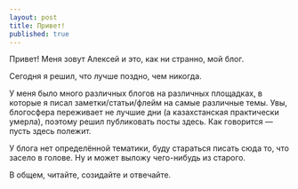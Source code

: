 ```yaml
---
layout: post
title: Привет!
published: true
---
```


Привет! 
Меня зовут Алексей и это, как ни странно, мой блог. 

Сегодня я решил, что лучше поздно, чем никогда. 

У меня было много различных блогов на различных площадках, в которые я писал заметки/статьи/флейм на самые различные темы. Увы, блогосфера переживает не лучшие дни (а казахстанская практически умерла), поэтому решил публиковать посты здесь. Как говорится — пусть здесь полежит. 

У блога нет определённой тематики, буду стараться писать сюда то, что засело в голове. Ну и может выложу чего-нибудь из старого.

В общем, читайте, созидайте и отвечайте.
